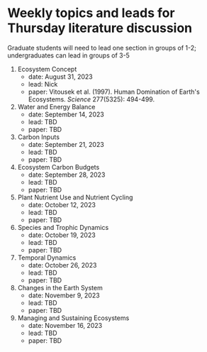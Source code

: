 # Weekly topics and leads for Thursday literature discussion

Graduate students will need to lead one section in groups of 1-2;
undergraduates can lead in groups of 3-5

1. Ecosystem Concept
	- date: August 31, 2023
	- lead: Nick
	- paper: Vitousek et al. (1997). Human Domination of Earth's Ecosystems. *Science* 277(5325): 494-499.
2. Water and Energy Balance
	- date: September 14, 2023
	- lead: TBD
	- paper: TBD
3. Carbon Inputs
	- date: September 21, 2023
	- lead: TBD
	- paper: TBD
4. Ecosystem Carbon Budgets
	- date: September 28, 2023
	- lead: TBD
	- paper: TBD
5. Plant Nutrient Use and Nutrient Cycling
	- date: October 12, 2023
	- lead: TBD
	- paper: TBD
6. Species and Trophic Dynamics
	- date: October 19, 2023
	- lead: TBD
	- paper: TBD
7. Temporal Dynamics
	- date: October 26, 2023
	- lead: TBD
	- paper: TBD
8. Changes in the Earth System
	- date: November 9, 2023
	- lead: TBD
	- paper: TBD
9. Managing and Sustaining Ecosystems
	- date: November 16, 2023
	- lead: TBD
	- paper: TBD

